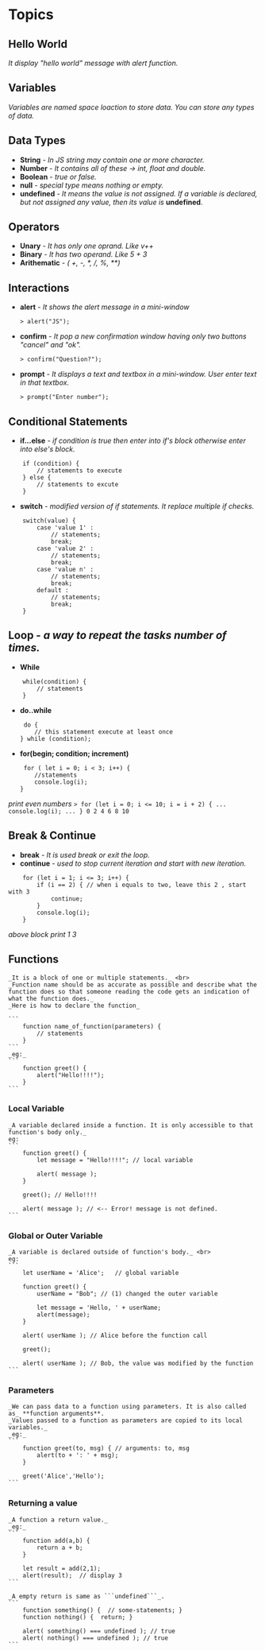 # Topics

## Hello World <br>
   _It display "hello world" message with alert function._

## Variables<br>
   _Variables are named space loaction to store data. You can store any types of data._

## Data Types<br>
- **String** - _In JS string may contain one or more character._ 
- **Number** - _It contains all of these -> int, float and double._
- **Boolean** - _true or false._
- **null** - _special type means nothing or empty._
- **undefined** - _It means the value is not assigned. If a variable is declared, but not assigned any value, then its value is_ **undefined**.

## Operators <br>
- **Unary** - _It has only one oprand. Like v++_
- **Binary** - _It has two operand. Like 5 + 3_
- **Arithematic** - _( +, -, *, /, %, \*\*)_
## Interactions<br>
- **alert** - _It shows the alert message in a mini-window_ <br>
	```
	> alert("JS");
	```

- **confirm** - _It pop a new confirmation window having only two buttons "cancel" and "ok"._<br>
	```
	> confirm("Question?");
	```

- **prompt** - _It displays a text and textbox in a mini-window. User enter text in that textbox._<br>
	```
	> prompt("Enter number");
	```

## Conditional Statements<br>
- **if...else** - _if condition is true then enter into if's block otherwise enter into else's block._<br>
``` 
	if (condition) { 
		// statements to execute
	} else {
		// statements to excute
	}
```
- **switch** - _modified version of if statements. It replace multiple if checks._ <br>
```
	switch(value) {
		case 'value 1' :
			// statements;
			break;
		case 'value 2' :
			// statements;
			break;
		case 'value n' :
			// statements;
			break;
		default :
			// statements;
			break;
	}
```
## Loop - _a way to repeat the tasks number of times._<br>
- **While** <br>
``` 
	while(condition) { 
		// statements
	}
``` 

- **do..while** <br>
	```
	 do {
		// this statement execute at least once 
	} while (condition);
	 ```

- **for(begin; condition; increment)** <br>
	```
	 for ( let i = 0; i < 3; i++) {
		//statements  
		console.log(i);
	}
	```
 _print even numbers_
	```
	> for (let i = 0; i <= 10; i = i + 2) {
	... console.log(i);
	... }
	0
	2
	4
	6
	8
	10
	```

## Break & Continue <br>
- **break** - _It is used break or exit the loop._
- **continue** - _used to stop current iteration and start with new iteration._

``` 
	for (let i = 1; i <= 3; i++) { 
		if (i == 2) { // when i equals to two, leave this 2 , start with 3
			continue;	
		}		
		console.log(i); 
	}
```

_above block print 1 3_

## Functions <br>

	_It is a block of one or multiple statements._ <br>
	_Function name should be as accurate as possible and describe what the function does so that someone reading the code gets an indication of what the function does._
	_Here is how to declare the function_
	
	```
		function name_of_function(parameters) {
			// statements
		}
	```
	_eg:_
	```
		function greet() {
			alert("Hello!!!!");
		}
	```
### Local Variable 
	_A variable declared inside a function. It is only accessible to that function's body only._
	eg:
	```
		function greet() {
  			let message = "Hello!!!!"; // local variable

			alert( message );
		}

		greet(); // Hello!!!!

		alert( message ); // <-- Error! message is not defined.
	```
### Global or Outer Variable
	_A variable is declared outside of function's body._ <br>
	eg:
	```
		let userName = 'Alice';   // global variable

		function greet() {
  			userName = "Bob"; // (1) changed the outer variable

  			let message = 'Hello, ' + userName;
  			alert(message);
		}

		alert( userName ); // Alice before the function call

		greet();

		alert( userName ); // Bob, the value was modified by the function
	```
### Parameters
	_We can pass data to a function using parameters. It is also called as_ **function arguments**.
	_Values passed to a function as parameters are copied to its local variables._
	_eg:_
	```
		function greet(to, msg) { // arguments: to, msg
  			alert(to + ': ' + msg);
		}
		
		greet('Alice','Hello');
	```
### Returning a value
	_A function a return value._
	_eg:_
	```
		function add(a,b) {
			return a + b;
		}
		
		let result = add(2,1);
		alert(result);	// display 3
	```
	
	_A empty return is same as ```undefined```_.
	```
		function something() {  // some-statements; }
		function nothing() {  return; }
		
		alert( something() === undefined ); // true
		alert( nothing() === undefined ); // true
	```
